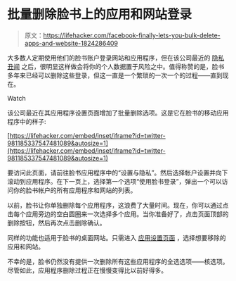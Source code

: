 # 批量删除脸书上的应用和网站登录

> 原文：<https://lifehacker.com/facebook-finally-lets-you-bulk-delete-apps-and-website-1824286409>

大多数人定期使用他们的脸书账户登录网站和应用程序，但在该公司最近的 [隐私丑闻](https://lifehacker.com/dont-delete-facebook-just-be-smarter-on-facebook-1823922407) 之后，很明显这样做会将你的个人数据置于风险之中。值得称赞的是，脸书多年来已经可以删除这些登录，但这一直是一个繁琐的一次一个的过程——直到现在。

Watch

该公司最近在其应用程序设置页面增加了批量删除选项。这是它在脸书的移动应用程序中的样子:

 [https://lifehacker.com/embed/inset/iframe?id=twitter-981185337547481089&autosize=1](https://lifehacker.com/embed/inset/iframe?id=twitter-981185337547481089&autosize=1) 

要访问此页面，请前往脸书应用程序中的“设置与隐私”。然后选择帐户设置并向下滚动到应用程序。在下一页上，选择第一个选项“使用脸书登录”，弹出一个可以访问你的脸书帐户的所有应用程序和网站的列表。

以前，脸书让你单独删除每个应用程序，这浪费了大量时间。现在，你可以通过点击每个应用旁边的空白圆圈来一次选择多个应用。当你准备好了，点击页面顶部的删除按钮，然后再次点击删除确认。

同样的功能也适用于脸书的桌面网站。只需进入 [应用设置页面](https://www.facebook.com/settings?tab=applications) ，选择想要移除的应用和网站。

不幸的是，脸书仍然没有提供一次删除所有这些应用程序的全选选项——核选项。尽管如此，应用程序删除过程正在慢慢变得比以前好得多。